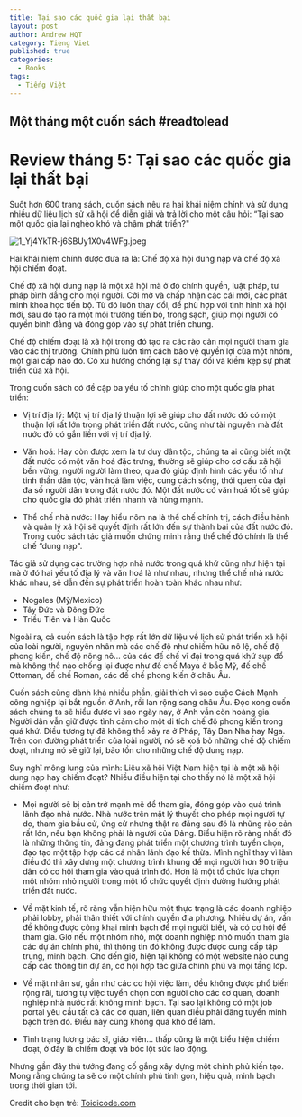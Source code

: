 ```yaml
---
title: Tại sao các quốc gia lại thất bại
layout: post
author: Andrew HQT
category: Tieng Viet
published: true
categories:
  - Books
tags:
  - Tiếng Việt
---
```


## Một tháng một cuốn sách #readtolead

# Review tháng 5: Tại sao các quốc gia lại thất bại

Suốt hơn 600 trang sách, cuốn sách nêu ra hai khái niệm chính và sử dụng nhiều dữ liệu lịch sử xã hội để diễn giải và trả lời cho một câu hỏi: “Tại sao một quốc gia lại nghèo khó và chậm phát triển?"


![1_Yj4YkTR-j6SBUy1X0v4WFg.jpeg]({{site.baseurl}}/images/1_Yj4YkTR-j6SBUy1X0v4WFg.jpeg)

Hai khái niệm chính được đưa ra là: Chế độ xã hội dung nạp và chế độ xã hội chiếm đoạt.

Chế độ xã hội dung nạp là một xã hội mà ở đó chính quyền, luật pháp, tư pháp bình đẳng cho mọi người. Cởi mở và chấp nhận các cái mới, các phát minh khoa học tiến bộ. Từ đó luôn thay đổi, để phù hợp với tình hình xã hội mới, sau đó tạo ra một môi trường tiến bộ, trong sạch, giúp mọi người có quyền bình đẳng và đóng góp vào sự phát triển chung.

Chế độ chiếm đoạt là xã hội trong đó tạo ra các rào cản mọi người tham gia vào các thị trường. Chính phủ luôn tìm cách bảo vệ quyền lợi của một nhóm, một giai cấp nào đó. Có xu hướng chống lại sự thay đổi và kiềm kẹp sự phát triển của xã hội.

Trong cuốn sách có đề cập ba yếu tố chính giúp cho một quốc gia phát triển:

- Vị trí địa lý: Một vị trí địa lý thuận lợi sẽ giúp cho đất nước đó có một thuận lợi rất lớn trong phát triển đất nước, cũng như tài nguyên mà đất nước đó có gắn liền với vị trí địa lý.

- Văn hoá: Hay còn được xem là tư duy dân tộc, chúng ta ai cũng biết một đất nước có một văn hoá đặc trưng, thường sẽ giúp cho cơ cấu xã hội bền vững, người người làm theo, qua đó giúp định hình các yếu tố như tinh thần dân tộc, văn hoá làm việc, cung cách sống, thói quen của đại đa số người dân trong đất nước đó. Một đất nước có văn hoá tốt sẽ giúp cho quốc gia đó phát triển nhanh và hùng mạnh.

- Thể chế nhà nước: Hay hiểu nôm na là thể chế chính trị, cách điều hành và quản lý xã hội sẽ quyết định rất lớn đến sự thành bại của đất nước đó. Trong cuốc sách tác giả muốn chứng minh rằng thể chế đó chính là thể chế “dung nạp".

Tác giả sử dụng các trường hợp nhà nước trong quá khứ cũng như hiện tại mà ở đó hai yếu tố địa lý và văn hoá là như nhau, nhưng thể chế nhà nước khác nhau, sẽ dẫn đến sự phát triển hoàn toàn khác nhau như:

- Nogales (Mỹ/Mexico)
- Tây Đức và Đông Đức
- Triều Tiên và Hàn Quốc

Ngoài ra, cả cuốn sách là tập hợp rất lớn dữ liệu về lịch sử phát triển xã hội của loài người, nguyên nhân mà các chế độ như chiếm hữu nô lệ, chế độ phong kiến, chế độ nông nô… của các đế chế vĩ đại trong quá khứ sụp đổ mà không thể nào chống lại được như đế chế Maya ở bắc Mỹ, đế chế Ottoman, đế chế Roman, các đế chế phong kiến ở châu Âu.

Cuốn sách cũng dành khá nhiều phần, giải thích vì sao cuộc Cách Mạnh công nghiệp lại bắt nguồn ở Anh, rồi lan rộng sang châu Âu. Đọc xong cuốn sách chúng ta sẽ hiểu được vì sao ngày nay, ở Anh vẫn còn hoàng gia. Người dân vẫn giữ được tình cảm cho một di tích chế độ phong kiến trong quá khứ. Điều tương tự đã không thể xảy ra ở Pháp, Tây Ban Nha hay Nga. Trên con đường phát triển của loài người, nó sẽ xoá bỏ những chế độ chiếm đoạt, nhưng nó sẽ giữ lại, bảo tồn cho những chế độ dung nạp.

Suy nghĩ mông lung của mình: Liệu xã hội Việt Nam hiện tại là một xã hội dung nạp hay chiếm đoạt? Nhiều điều hiện tại cho thấy nó là một xã hội chiếm đoạt như:

- Mọi người sẽ bị cản trở mạnh mẽ để tham gia, đóng góp vào quá trình lãnh đạo nhà nước. Nhà nước trên mặt lý thuyết cho phép mọi người tự do, tham gia bầu cử, ứng cử nhưng thật ra đằng sau đó là những rào cản rất lớn, nếu bạn không phải là người của Đảng. Biểu hiện rõ ràng nhất đó là những thông tin, đảng đang phát triển một chương trình tuyển chọn, đạo tạo một tập hợp các cá nhân lãnh đạo kế thừa. Mình nghĩ thay vì làm điều đó thì xây dựng một chương trình khung để mọi người hơn 90 triệu dân có cơ hội tham gia vào quá trình đó. Hơn là một tổ chức lựa chọn một nhóm nhỏ người trong một tổ chức quyết định đường hướng phát triển đất nước.

- Về mặt kinh tế, rõ ràng vẫn hiện hữu một thực trạng là các doanh nghiệp phải lobby, phải thân thiết với chính quyền địa phương. Nhiều dự án, vấn đề không được công khai minh bạch để mọi người biết, và có cơ hội để tham gia. Giờ nếu một nhóm nhỏ, một doanh nghiệp nhỏ muốn tham gia các dự án chính phủ, thì thông tin đó không được được cung cấp tập trung, minh bạch. Cho đến giờ, hiện tại không có một website nào cung cấp các thông tin dự án, cơ hội hợp tác giữa chính phủ và mọi tầng lớp.

- Về mặt nhân sự, gần như các cơ hội việc làm, đều không được phổ biến rộng rãi, tương tự việc tuyển chọn con người cho các cơ quan, doanh nghiệp nhà nước rất không minh bạch. Tại sao lại không có một job portal yêu cầu tất cả các cơ quan, liên quan điều phải đăng tuyển minh bạch trên đó. Điều này cũng không quá khó để làm.

- Tình trạng lương bác sĩ, giáo viên… thấp cũng là một biểu hiện chiếm đoạt, ở đây là chiếm đoạt và bóc lột sức lao động.

Nhưng gần đây thủ tướng đang cố gắng xây dựng một chính phủ kiến tạo. Mong rằng chúng ta sẽ có một chính phủ tinh gọn, hiệu quả, minh bạch trong thời gian tới.

Credit cho bạn trẻ: [Toidicode.com](https://toidicodedao.com/2017/01/03/sach-hay-2016-part-1/)
